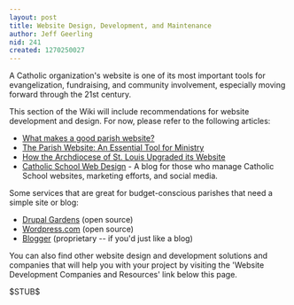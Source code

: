 ```yaml
---
layout: post
title: Website Design, Development, and Maintenance
author: Jeff Geerling
nid: 241
created: 1270250027
---
```

<p>A Catholic organization's website is one of its most important tools for evangelization, fundraising, and community involvement, especially moving forward through the 21st century.</p>
<p>This section of the Wiki will include recommendations for website development and design. For now, please refer to the following articles:</p>
<ul>
<li><a href="/blog/oscatholic/what-makes-good-parish-website">What makes a good parish website?</a></li>
<li><a href="/blog/carson-weber/parish-website">The Parish Website: An Essential Tool for Ministry</a></li>
<li><a href="/blog/oscatholic/archdiocese-saint-louis-upgraded-website">How the Archdiocese of St. Louis Upgraded its Website</a></li>
<li><a href="http://catholicschoolwebdesign.com/">Catholic School Web Design</a> - A blog for those who manage Catholic School websites, marketing efforts, and social media.</li>
</ul>
<p>Some services that are great for budget-conscious parishes that need a simple site or blog:</p>
<ul>
<li><a href="http://www.drupalgardens.com/">Drupal Gardens</a>&nbsp;(open source)</li>
<li><a href="http://wordpress.com/">Wordpress.com</a>&nbsp;(open source)</li>
<li><a href="http://www.blogger.com/">Blogger</a> (proprietary -- if you'd just like a blog)</li>
</ul>
<p>You can also find other website design and development solutions and companies that will help you with your project by visiting the 'Website Development Companies and Resources' link below this page.</p>
<p>$STUB$</p>
